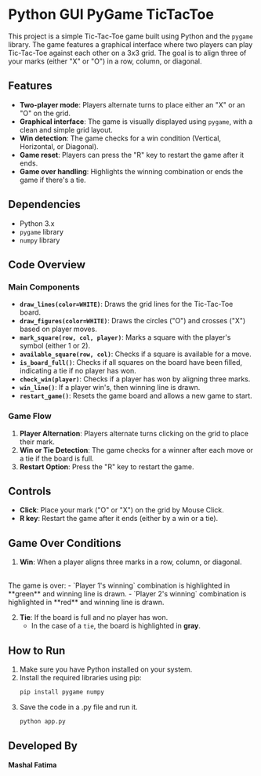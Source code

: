 # Python GUI PyGame TicTacToe

This project is a simple Tic-Tac-Toe game built using Python and the `pygame` library. The game features a graphical interface where two players can play Tic-Tac-Toe against each other on a 3x3 grid. The goal is to align three of your marks (either "X" or "O") in a row, column, or diagonal.

## Features

- **Two-player mode**: Players alternate turns to place either an "X" or an "O" on the grid.
- **Graphical interface**: The game is visually displayed using `pygame`, with a clean and simple grid layout.
- **Win detection**: The game checks for a win condition (Vertical, Horizontal, or Diagonal).
- **Game reset**: Players can press the "R" key to restart the game after it ends.
- **Game over handling**: Highlights the winning combination or ends the game if there's a tie.

## Dependencies

- Python 3.x
- `pygame` library
- `numpy` library

## Code Overview

### Main Components

- **`draw_lines(color=WHITE)`**:  Draws the grid lines for the Tic-Tac-Toe board.
- **`draw_figures(color=WHITE)`**: Draws the circles ("O") and crosses ("X") based on player moves.
- **`mark_square(row, col, player)`**: Marks a square with the player's symbol (either 1 or 2).
- **`available_square(row, col)`**: Checks if a square is available for a move.
- **`is_board_full()`**: Checks if all squares on the board have been filled, indicating a tie if no player has won.
- **`check_win(player)`**: Checks if a player has won by aligning three marks.
- **`win_line()`**: If a player win's, then winning line is drawn.
- **`restart_game()`**: Resets the game board and allows a new game to start.


### Game Flow

1. **Player Alternation**: Players alternate turns clicking on the grid to place their mark.
2. **Win or Tie Detection**: The game checks for a winner after each move or a tie if the board is full.
3. **Restart Option**: Press the "R" key to restart the game.

## Controls

- **Click**: Place your mark ("O" or "X") on the grid by Mouse Click.
- **R key**: Restart the game after it ends (either by a win or a tie).

## Game Over Conditions

1. **Win**: When a player aligns three marks in a row, column, or diagonal.
  <br>
   The game is over:
   - `Player 1's winning` combination is highlighted in **green** and winning line is drawn.
   - `Player 2's winning` combination is highlighted in **red** and winning line is drawn.

2. **Tie**: If the board is full and no player has won.
   - In the case of a `tie`, the board is highlighted in **gray**.

## How to Run

1. Make sure you have Python installed on your system.
2. Install the required libraries using pip:
   ```bash
   pip install pygame numpy
3. Save the code in a .py file and run it.
    ```bash
    python app.py

## Developed By

**Mashal Fatima**

